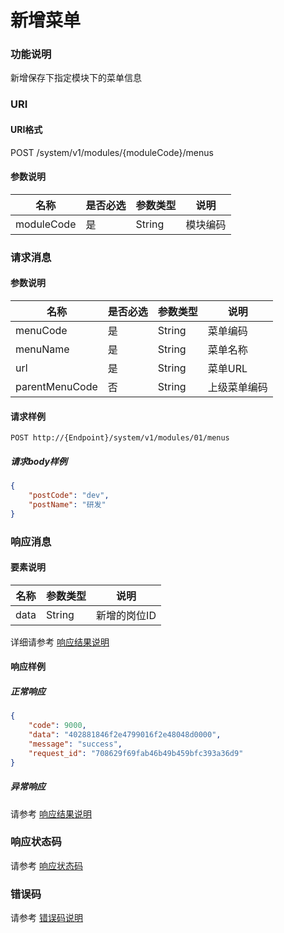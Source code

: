 # 新增菜单

### 功能说明
新增保存下指定模块下的菜单信息

### URI
#### URI格式  
POST /system/v1/modules/{moduleCode}/menus

#### 参数说明  
| 名称 | 是否必选 | 参数类型 | 说明 |
| --- | --- | --- | --- |
| moduleCode | 是 | String | 模块编码 |

### 请求消息
#### 参数说明  
| 名称 | 是否必选 | 参数类型 | 说明 |
| --- | --- | --- | --- |
| menuCode | 是 | String | 菜单编码 |
| menuName | 是 | String | 菜单名称 |
| url | 是 | String | 菜单URL |
| parentMenuCode | 否 | String | 上级菜单编码 |

#### 请求样例  
```
POST http://{Endpoint}/system/v1/modules/01/menus
```
##### 请求body样例
```json
{
	"postCode": "dev",
	"postName": "研发"
}
```
### 响应消息
#### 要素说明
| 名称 | 参数类型 | 说明 |
| --- | --- | --- |
| data | String | 新增的岗位ID |

详细请参考 [响应结果说明](../../../common/response/result.md#要素说明)  

#### 响应样例
##### 正常响应
```json
{
	"code": 9000,
	"data": "402881846f2e4799016f2e48048d0000",
	"message": "success",
	"request_id": "708629f69fab46b49b459bfc393a36d9"
}
```
##### 异常响应
请参考 [响应结果说明](../../../common/response/result.md#异常响应样例)

### 响应状态码
请参考 [响应状态码](../../../common/response/status.md)

### 错误码
请参考 [错误码说明](../../../common/errorCode/README.md)